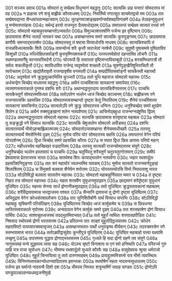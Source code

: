 001	सञ्जय उवाच
001a	सोमदत्तं तु सम्प्रेक्ष्य विधुन्वानं महद्धनुः
001c	सात्यकिः प्राह यन्तारं सोमदत्ताय मां वह
002a	न ह्यहत्वा रणे शत्रुं बाह्लीकं कौरवाधमम्
002c	निवर्तिष्ये रणात्सूत सत्यमेतद्वचो मम
003a	ततः सम्प्रेषयद्यन्ता सैन्धवांस्तान्महाजवान्
003c	तुरङ्गमाञ्शङ्खवर्णान्सर्वशब्दातिगान्रणे
004a	तेऽवहन्युयुधानं तु मनोमारुतरंहसः
004c	यथेन्द्रं हरयो राजन्पुरा दैत्यवधोद्यतम्
005a	तमापतन्तं सम्प्रेक्ष्य सात्वतं रभसं रणे
005c	सोमदत्तो महाबाहुरसम्भ्रान्तोऽभ्यवर्तत
006a	विमुञ्चञ्शरवर्षाणि पर्जन्य इव वृष्टिमान्
006c	छादयामास शैनेयं जलदो भास्करं यथा
007a	असम्भ्रान्तश्च समरे सात्यकिः कुरुपुङ्गवम्
007c	छादयामास बाणौघैः समन्ताद्भरतर्षभ
008a	सोमदत्तस्तु तं षष्ट्या विव्याधोरसि माधवम्
008c	सात्यकिश्चापि तं राजन्नविध्यत्सायकैः शितैः
009a	तावन्योन्यं शरैः कृत्तौ व्यराजेतां नरर्षभौ
009c	सुपुष्पौ पुष्पसमये पुष्पिताविव किंशुकौ
010a	रुधिरोक्षितसर्वाङ्गौ कुरुवृष्णियशस्करौ
010c	परस्परमवेक्षेतां दहन्ताविव लोचनैः
011a	रथमण्डलमार्गेषु चरन्तावरिमर्दनौ
011c	घोररूपौ हि तावास्तां वृष्टिमन्ताविवाम्बुदौ
012a	शरसम्भिन्नगात्रौ तौ सर्वतः शकलीकृतौ
012c	श्वाविधाविव राजेन्द्र व्यदृश्येतां शरक्षतौ
013a	सुवर्णपुङ्खैरिषुभिराचितौ तौ व्यरोचताम्
013c	खद्योतैरावृतौ राजन्प्रावृषीव वनस्पती
014a	सम्प्रदीपितसर्वाङ्गौ सायकैस्तौ महारथौ
014c	अदृश्येतां रणे क्रुद्धावुल्काभिरिव कुञ्जरौ
015a	ततो युधि महाराज सोमदत्तो महारथः
015c	अर्धचन्द्रेण चिच्छेद माधवस्य महद्धनुः
016a	अथैनं पञ्चविंशत्या सायकानां समार्पयत्
016c	त्वरमाणस्त्वराकाले पुनश्च दशभिः शरैः
017a	अथान्यद्धनुरादाय सात्यकिर्वेगवत्तरम्
017c	पञ्चभिः सायकैस्तूर्णं सोमदत्तमविध्यत
018a	ततोऽपरेण भल्लेन ध्वजं चिच्छेद काञ्चनम्
018c	बाह्लीकस्य रणे राजन्सात्यकिः प्रहसन्निव
019a	सोमदत्तस्त्वसम्भ्रान्तो दृष्ट्वा केतुं निपातितम्
019c	शैनेयं पञ्चविंशत्या सायकानां समाचिनोत्
020a	सात्वतोऽपि रणे क्रुद्धः सोमदत्तस्य धन्विनः
020c	धनुश्चिच्छेद समरे क्षुरप्रेण शितेन ह
021a	अथैनं रुक्मपुङ्खानां शतेन नतपर्वणाम्
021c	आचिनोद्बहुधा राजन्भग्नदंष्ट्रमिव द्विपम्
022a	अथान्यद्धनुरादाय सोमदत्तो महारथः
022c	सात्यकिं छादयामास शरवृष्ट्या महाबलः
023a	सोमदत्तं तु सङ्क्रुद्धो रणे विव्याध सात्यकिः
023c	सात्यकिं चेषुजालेन सोमदत्तो अपीडयत्
024a	दशभिः सात्वतस्यार्थे भीमोऽहन्बाह्लिकात्मजम्
024c	सोमदत्तोऽप्यसम्भ्रान्तः शैनेयमवधीच्छरैः
025a	ततस्तु सात्वतस्यार्थे भैमसेनिर्नवं दृढम्
025c	मुमोच परिघं घोरं सोमदत्तस्य वक्षसि
026a	तमापतन्तं वेगेन परिघं घोरदर्शनम्
026c	द्विधा चिच्छेद समरे प्रहसन्निव कौरवः
027a	स पपात द्विधा छिन्न आयसः परिघो महान्
027c	महीधरस्येव महच्छिखरं वज्रदारितम्
028a	ततस्तु सात्यकी राजन्सोमदत्तस्य संयुगे
028c	धनुश्चिच्छेद भल्लेन हस्तावापं च पञ्चभिः
029a	चतुर्भिस्तु शरैस्तूर्णं चतुरस्तुरगोत्तमान्
029c	समीपं प्रेषयामास प्रेतराजस्य भारत
030a	सारथेश्च शिरः कायाद्भल्लेन नतपर्वणा
030c	जहार रथशार्दूलः प्रहसञ्शिनिपुङ्गवः
031a	ततः शरं महाघोरं ज्वलन्तमिव पावकम्
031c	मुमोच सात्वतो राजन्स्वर्णपुङ्खं शिलाशितम्
032a	स विमुक्तो बलवता शैनेयेन शरोत्तमः
032c	घोरस्तस्योरसि विभो निपपाताशु भारत
033a	सोऽतिविद्धो बलवता सात्वतेन महारथः
033c	सोमदत्तो महाबाहुर्निपपात ममार च
034a	तं दृष्ट्वा निहतं तत्र सोमदत्तं महारथाः
034c	महता शरवर्षेण युयुधानमुपाद्रवन्
035a	छाद्यमानं शरैर्दृष्ट्वा युयुधानं युधिष्ठिरः
035c	महत्या सेनया सार्धं द्रोणानीकमुपाद्रवत्
036a	ततो युधिष्ठिरः क्रुद्धस्तावकानां महाबलम्
036c	शरैर्विद्रावयामास भारद्वाजस्य पश्यतः
037a	सैन्यानि द्रावयन्तं तु द्रोणो दृष्ट्वा युधिष्ठिरम्
037c	अभिदुद्राव वेगेन क्रोधसंरक्तलोचनः
038a	ततः सुनिशितैर्बाणैः पार्थं विव्याध सप्तभिः
038c	सोऽतिविद्धो महाबाहुः सृक्किणी परिसंलिहन्
038e	युधिष्ठिरस्य चिच्छेद ध्वजं कार्मुकमेव च
039a	स छिन्नधन्वा त्वरितस्त्वराकाले नृपोत्तमः
039c	अन्यदादत्त वेगेन कार्मुकं समरे दृढम्
040a	ततः शरसहस्रेण द्रोणं विव्याध पार्थिवः
040c	साश्वसूतध्वजरथं तदद्भुतमिवाभवत्
041a	ततो मुहूर्तं व्यथितः शरघातप्रपीडितः
041c	निषसाद रथोपस्थे द्रोणो भरतसत्तम
042a	प्रतिलभ्य ततः सञ्ज्ञां मुहूर्ताद्द्विजसत्तमः
042c	क्रोधेन महताविष्टो वायव्यास्त्रमवासृजत्
043a	असम्भ्रान्तस्ततः पार्थो धनुराकृष्य वीर्यवान्
043c	तदस्त्रमस्त्रेण रणे स्तम्भयामास भारत
044a	ततोऽब्रवीद्वासुदेवः कुन्तीपुत्रं युधिष्ठिरम्
044c	युधिष्ठिर महाबाहो यत्त्वा वक्ष्यामि तच्छृणु
045a	उपारमस्व युद्धाय द्रोणाद्भरतसत्तम
045c	गृध्यते हि सदा द्रोणो ग्रहणे तव संयुगे
046a	नानुरूपमहं मन्ये युद्धमस्य त्वया सह
046c	योऽस्य सृष्टो विनाशाय स एनं श्वो हनिष्यति
047a	परिवर्ज्य गुरुं याहि यत्र राजा सुयोधनः
047c	भीमश्च रथशार्दूलो युध्यते कौरवैः सह
048a	वासुदेववचः श्रुत्वा धर्मराजो युधिष्ठिरः
048c	मुहूर्तं चिन्तयित्वा तु ततो दारुणमाहवम्
049a	प्रायाद्द्रुतममित्रघ्नो यत्र भीमो व्यवस्थितः
049c	विनिघ्नंस्तावकान्योधान्व्यादितास्य इवान्तकः
050a	रथघोषेण महता नादयन्वसुधातलम्
050c	पर्जन्य इव घर्मान्ते नादयन्वै दिशो दश
051a	भीमस्य निघ्नतः शत्रून्पार्ष्णिं जग्राह पाण्डवः
051c	द्रोणोऽपि पाण्डुपाञ्चालान्व्यधमद्रजनीमुखे
